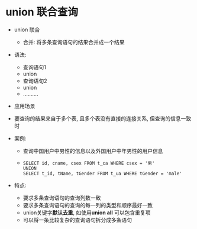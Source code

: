# union 联合查询

+ union 联合 
  
  + 合并: 将多条查询语句的结果合并成一个结果
+ 语法:
  + 查询语句1
  + union
  + 查询语句2
  + union
  + ..........
+ 应用场景
  
+ 要查询的结果来自于多个表, 且多个表没有直接的连接关系, 但查询的信息一致时
  
+ 案例:

  + 查询中国用户中男性的信息以及外国用户中年男性的用户信息

  + ```
    SELECT id, cname, csex FROM t_ca WHERE csex = '男'
    UNION
    SELECT t_id, tName, tGender FROM t_ua WHERE tGender = 'male'
    ```

+ 特点:
  + 要求多条查询语句的查询列数一致
  + 要求多条查询语句的查询的每一列的类型和顺序最好一致
  + union关键字**默认去重**, 如使用**union all** 可以包含重复项
  + 可以将一条比较复杂的查询语句拆分成多条语句

